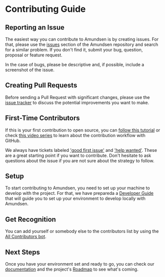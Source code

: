 # Contributing Guide

## Reporting an Issue
The easiest way you can contribute to Amundsen is by creating issues. For that, please use the [issues][issues] section of the Amundsen repository and search for a similar problem. If you don't find it, submit your bug, question, proposal or feature request.

In the case of bugs, please be descriptive and, if possible, include a screenshot of the issue.

## Creating Pull Requests
Before sending a Pull Request with significant changes, please use the [issue tracker][issues] to discuss the potential improvements you want to make.

## First-Time Contributors
If this is your first contribution to open source, you can [follow this tutorial][contributionTutorial] or check [this video series][contributionVideos] to learn about the contribution workflow with GitHub.

We always have tickets labeled ['good first issue'][goodFirstIssues] and ['help wanted'][helpWantedIssues]. These are a great starting point if you want to contribute. Don't hesitate to ask questions about the issue if you are not sure about the strategy to follow.

## Setup
To start contributing to Amundsen, you need to set up your machine to develop with the project. For that, we have prepareda a [Developer Guide][developerGuide] that will guide you to set up your environment to develop locally with Amundsen.

## Get Recognition
You can add yourself or somebody else to the contributors list by using the [All Contributors bot][allContributorsBot].

## Next Steps
Once you have your environment set and ready to go, you can check our [documentation][documentationHomepage] and the project's [Roadmap][roadmap] to see what's coming.


[issues]: https://github.com/lyft/amundsen/issues
[allContributorsBot]: https://allcontributors.org/docs/en/bot/usage
[contributionTutorial]: https://github.com/firstcontributions/first-contributions#first-contributions
[contributionVideos]: https://egghead.io/courses/how-to-contribute-to-an-open-source-project-on-github
[goodFirstIssues]: https://github.com/lyft/amundsen/labels/good%20first%20issue
[helpWantedIssues]: https://github.com/lyft/amundsen/labels/help%20wanted
[developerGuide]: https://lyft.github.io/amundsen/developer_guide/
[roadmap]: https://lyft.github.io/amundsen/roadmap/
[documentationHomepage]: https://lyft.github.io/amundsen/
